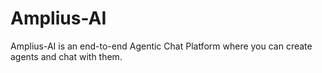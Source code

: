 # Amplius-AI
Amplius-AI is an end-to-end Agentic Chat Platform where you can create agents and chat with them.
